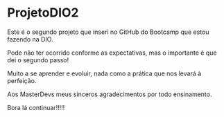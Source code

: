 # ProjetoDIO2

Este é o segundo projeto que inseri no GitHub do Bootcamp que estou fazendo na DIO.

Pode nâo ter ocorrido conforme as expectativas, mas o importante é que dei o segundo passo!

Muito a se aprender e evoluir, nada como a prática que nos levará à perfeição.

Aos MasterDevs meus sinceros agradecimentos por todo ensinamento.


Bora lá continuar!!!!!

